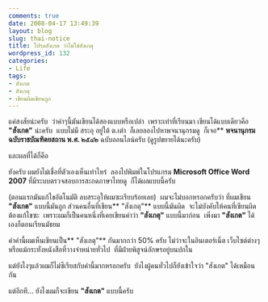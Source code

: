 ```yaml
---
comments: true
date: 2008-04-17 13:49:39
layout: blog
slug: thai-notice
title: โปรดสังเกต ว่าไม่ใช่สังเกตุ
wordpress_id: 132
categories:
- Life
tags:
- สังเกต
- สังเกตุ
- เขียนผิดเขียนถูก
---
```


แค่สงสัยน่ะครับ  ว่าคำๆนี้มันเขียนได้สองแบบหรือเปล่า  เพราะเท่าที่เรียนมา เขียนได้แบบเดียวคือ **"สังเกต"** น่ะครับ  แบบไม่มี สระอุ อยู่ใต้ ต.เต่า  ก็เลยลองไปหาพจนานุกรมดู  ก็เจอ** **พจนานุกรม ฉบับราชบัณฑิตยสถาน พ.ศ. ๒๕๔๒** ฉบับออนไลน์ครับ (ดูรูปขยายได้นะครับ)

และผลที่ได้ก็คือ

ยังครับ ผมยังไม่เชื่อที่ตัวเองเห็นเท่าไหร่  ลองไปพิมพ์ในโปรแกรม **Microsoft Office Word 2007** ที่มีระบบตรวจสอบการสะกดภาษาไทยดู  ก็ได้ผลแบบนี้ครับ

(ตอนแรกมันแก้ไขอัตโนมัติ ลบสระอุให้ผมซะเรียบร้อยเลย)  ผมจะไม่บอกหรอกครับว่า ที่ผมเขียน **"สังเกต"** แบบนี้มันถูก ส่วนคนอื่นที่เขียน** "สังเกตุ"** แบบนี้มันผิด  จะไม่บังคับให้คนที่เขียนผิดต้องแก้ไขซะ  เพราะผมก็เป็นคนหนึ่งที่เคยเขียนคำว่า **"สังเกตุ"** แบบนี้มาก่อน  เพิ่งมา **"สังเกต"** ได้เองก็ตอนเรียนมัธยม

คำคำนี้ผมเห็นเขียนเป็น** "สังเกตุ"** กันมากกว่า 50% ครับ ไม่ว่าจะในอินเตอร์เน็ต เว็บไซต์ต่างๆ หรือแม้กระทั่งหนังสือที่วางจำหน่ายทั่วไป  ที่มีฝ่ายพิสูจน์อักษรอยู่บนปกใน

แต่ยังไงๆแล้วผมก็ไม่ซีเรียสกับคำนี้มากหรอกครับ  ยังไงผู้คนทั่วไปก็ยังเข้าใจว่า "สังเกต" ได้เหมือนกัน

แต่อีกที... ยังไงผมก็จะเขียน **"สังเกต"** แบบนี้ครับ
